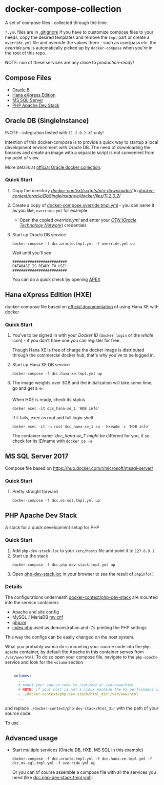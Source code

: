 # docker-compose-collection

A set of compose files I collected through the time.

`*.yml` files are in [.gitignore](.gitignore) if you have to customize compose files to your needs, copy the desired templates and remove the `tmpl` part or create a `override.yml` file and override the values there - such as user/pass etc. the _override.yml_ is automatically picked up by `docker-compose` when you're in the root of this repo.

NOTE: non of these services are any close to _production-ready_!

## Compose Files
* [Oracle B](#oracle-db-singleinstance)
* [Hana eXpress Edition](#hana-express-edition-hxe)
* [MS SQL Server](#ms-sql-server-2017)
* [PHP Apache Dev Stack](#php-apache-dev-stack)

## Oracle DB (SingleInstance)
!NOTE - integration tested with `11.2.0.2 XE` only!

Intention of this docker-compose is to provide a quick way to startup a local development environment with Oracle DB. The need of downloading the binaries and create an image with a separate script is not convenient from my point of view.

More details at [official Oracle docker collection](https://github.com/oracle/docker-images/tree/master/OracleDatabase/SingleInstance).

### Quick Start
1. Copy the directory _[docker-context/scripts/otn-downloader/](docker-context/scripts/otn-downloader)_ to _[docker-context/oracle/DbSingleInstance/dockerfiles/11.2.0.2/](docker-context/oracle/DbSingleInstance/dockerfiles/11.2.0.2)_
2. Create a copy of [docker-compose.override.tmpl.yml](docker-compose.override.tmpl.yml) - you can name it as you like, `override.yml` for example
    * Open the copied _*override.yml*_ and enter your _*[OTN (Oracle Technology Network)](https://www.oracle.com/technetwork/index.html)*_ credentials
3. Start up Oracle DB service
    ```
    docker-compose -f dcc.oracle.tmpl.yml -f override.yml up
    ```
    Wait until you'll see

    ```
    #########################
    DATABASE IS READY TO USE!
    #########################
	```
	You can do a quick check by opening [APEX](http://localhost:8080/apex/)

## Hana eXpress Edition (HXE)

docker-compose file based on [official documentation](https://www.sap.com/developer/tutorials/hxe-ua-install-using-docker.html) of using Hana XE with docker

### Quick Start
1. You've to be signed in with your _Docker ID_ (`docker login` or the _whale_ icon) - if you don't have one you can register for free.

    Though Hana XE is free of charge the docker image is distributed through the commercial docker hub, that's why you've to be logged in.
2. Start up Hana XE DB service
    ```
    docker-compose -f dcc.hana-xe.tmpl.yml up
    ```
3. The image weights over 3GB and the initialization will take some time, go and get a :coffee:.

    When HXE is ready, check its status
    ```
    docker exec -it dcc_hana-xe_1 'HDB info'
    ```
    If it fails, exec as root and full login shell
    ```
    docker exec -it -u root dcc_hana-xe_1 su - hxeadm -c 'HDB info'
    ```
    The container name _'dcc_hana-xe_1' might_ be different for you, if so check for its ID/name with `docker ps -a`

## MS SQL Server 2017

Compose file based on https://hub.docker.com/r/microsoft/mssql-server/

### Quick Start
1. Pretty straight forward
    ```
    docker-compose -f dcc.ms-sql.tmpl.yml up
    ```

## PHP Apache Dev Stack

A stack for a quick development setup for PHP

### Quick Start
1. Add `php-dev-stack.loc` to your `/etc/hosts` file and point it to `127.0.0.1`
2. Start up the stack
    ```
    docker-compose -f dcc.php-dev-stack.tmpl.yml up
    ```
3. Open [php-dev-stack.loc](http://php-dev-stack.loc) in your browser to see the result of `phpinfo()`

### Details

The configurations underneath [docker-context/php-dev-stack](docker-context/php-dev-stack) are mounted into the service containers

* Apache and site config
* MySQL / MariaDB [my.cnf](docker-context/php-dev-stack/mysql/my.cnf)
* [php.ini](docker-context/php-dev-stack/php/php.ini)
* [index.php](docker-context/php-dev-stack/html_dir/index.php) used as demonstration and it's printing the PHP settings

This way the configs can be easily changed on the host system.

What you probably wanna do is mounting your source code into the `php-apache` container, by default the Apache in this container serves from `/var/www/html`. To do so open your compose file, navigate to the `php-apache` service and look for the `volume` section

```yaml
    ...
    volumes:
      ...
      # mount your source code to /var/www or /var/www/html
      # NOTE: if your host is not a linux machine the FS performance is really bad if the amount of files is high!
      - ./docker-context/php-dev-stack/html_dir:/var/www/html
      ...
```

and replace `./docker-context/php-dev-stack/html_dir` with the path of your source code.

To use

## Advanced usage

* Start multiple services (Oracle DB, HXE, MS SQL in this example)
    ```
    docker-compose -f dcc.oracle.tmpl.yml -f dcc.hana-xe.tmpl.yml -f dcc.ms-sql.tmpl.yml -f override.yml up
    ```
    Or you can of course assemble a compose file with all the services you need (like [dcc.php-dev-stack.tmpl.yml](dcc.php-dev-stack.tmpl.yml)).